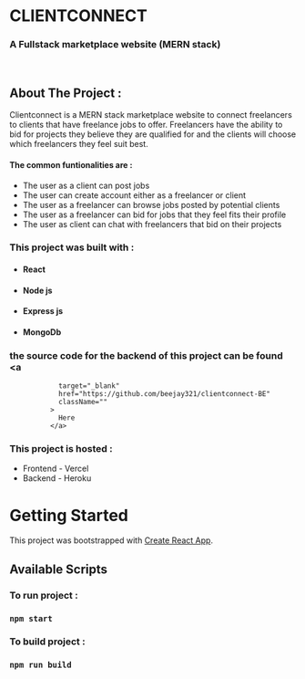 <!-- PROJECT LOGO -->
<p >

  <h1 >CLIENTCONNECT</h1>

  <h3 >
   A Fullstack marketplace website (MERN stack)
  </h3>
 <br />

</p>

<!-- ABOUT THE PROJECT -->

## About The Project :

Clientconnect is a MERN stack marketplace website to connect freelancers to clients that have freelance jobs to offer. Freelancers have the ability to bid for projects they believe they are qualified for and the clients will choose which freelancers they feel suit best.

#### The common funtionalities are :

- The user as a client can post jobs
- The user can create account either as a freelancer or client
- The user as a freelancer can browse jobs posted by potential clients
- The user as a freelancer can bid for jobs that they feel fits their profile
- The user as client can chat with freelancers that bid on their projects

### This project was built with :

- #### React
- #### Node js
- #### Express js
- #### MongoDb

### the source code for the backend of this project can be found <a
                target="_blank"
                href="https://github.com/beejay321/clientconnect-BE"
                className=""
              >
                Here
              </a>


### This project is hosted :

- Frontend - Vercel
- Backend - Heroku

<!-- GETTING STARTED -->

# Getting Started

This project was bootstrapped with [Create React App](https://reactjs.org/).

## Available Scripts

### To run project :

### `npm start`

### To build project :

### `npm run build`
